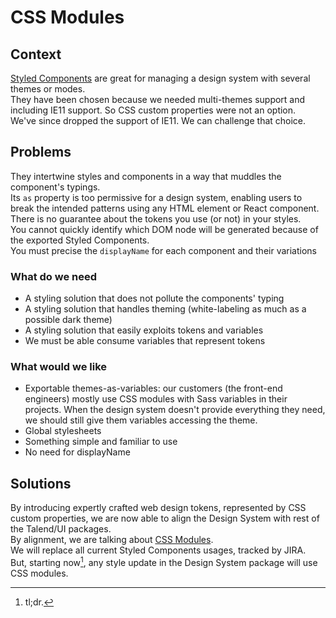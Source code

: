 #  CSS Modules

[^1]: tl;dr.

## Context

[Styled Components](https://styled-components.com/) are great for managing a design system with several themes or modes.  
They have been chosen because we needed multi-themes support and including IE11 support. So CSS custom properties were not an option.  
We've since dropped the support of IE11. We can challenge that choice.

## Problems

They intertwine styles and components in a way that muddles the component's typings.  
Its `as` property is too permissive for a design system, enabling users to break the intended patterns using any HTML element or React component.  
There is no guarantee about the tokens you use (or not) in your styles.  
You cannot quickly identify which DOM node will be generated because of the exported Styled Components.  
You must precise the `displayName` for each component and their variations

### What do we need

* A styling solution that does not pollute the components' typing  
* A styling solution that handles theming (white-labeling as much as a possible dark theme)  
* A styling solution that easily exploits tokens and variables  
* We must be able consume variables that represent tokens

### What would we like

* Exportable themes-as-variables: our customers (the front-end engineers) mostly use CSS modules with Sass variables in their projects. When the design system doesn't provide everything they need, we should still give them variables accessing the theme.
* Global stylesheets
* Something simple and familiar to use
* No need for displayName

## Solutions

By introducing expertly crafted web design tokens, represented by CSS custom properties, we are now able to align the Design System with rest of the Talend/UI packages.  
By alignment, we are talking about [CSS Modules](https://github.com/css-modules/css-modules).  
We will replace all current Styled Components usages, tracked by JIRA.  
But, starting now[^1], any style update in the Design System package will use CSS modules.  
